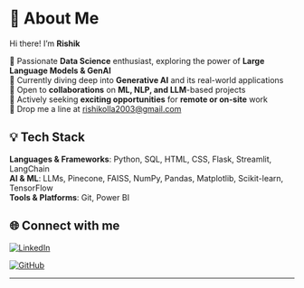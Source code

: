 # 👋 About Me  
Hi there! I’m **Rishik**  

🔹 Passionate **Data Science** enthusiast, exploring the power of **Large Language Models & GenAI**  
🔹 Currently diving deep into **Generative AI** and its real-world applications  
🔹 Open to **collaborations** on **ML, NLP, and LLM**-based projects  
🔹 Actively seeking **exciting opportunities** for **remote or on-site** work  
🔹 Drop me a line at rishikolla2003@gmail.com  

## 💡 Tech Stack  
**Languages & Frameworks**: Python, SQL, HTML, CSS, Flask, Streamlit, LangChain  
**AI & ML**: LLMs, Pinecone, FAISS, NumPy, Pandas, Matplotlib, Scikit-learn, TensorFlow  
**Tools & Platforms**: Git, Power BI

## 🌐 Connect with me  
<!--
📧 Email: rishikolla2003@gmail.com  
🔗 [LinkedIn](#) (https://www.linkedin.com/in/rishikolla18/)  
-->
<p align="left">
  <p>
    <a href="https://www.linkedin.com/in/rishikolla18/" target="_blank">
      <img src="https://img.shields.io/badge/LinkedIn-0A66C2?style=for-the-badge&logo=linkedin&logoColor=white" alt="LinkedIn" />
    </a>
  </p>
  <p>
    <a href="https://github.com/i-rishik" target="_blank">
      <img src="https://img.shields.io/badge/GitHub-181717?style=for-the-badge&logo=github&logoColor=white" alt="GitHub" />
    </a>
  </p>
</p>


---
